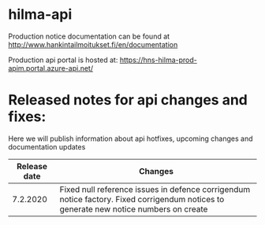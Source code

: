 # hilma-api

Production notice documentation can be found at http://www.hankintailmoitukset.fi/en/documentation

Production api portal is hosted at: https://hns-hilma-prod-apim.portal.azure-api.net/

# Released notes for api changes and fixes:

Here we will publish information about api hotfixes, upcoming changes and documentation updates


| Release date | Changes  |
|--------------|----------|
| 7.2.2020     | Fixed null reference issues in defence corrigendum notice factory. Fixed corrigendum notices to generate new notice numbers on create |
 


